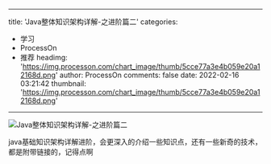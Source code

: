 
---
title: 'Java整体知识架构详解-之进阶篇二'
categories: 
 - 学习
 - ProcessOn
 - 推荐
headimg: 'https://img.processon.com/chart_image/thumb/5cce77a3e4b059e20a12168d.png'
author: ProcessOn
comments: false
date: 2022-02-16 03:21:42
thumbnail: 'https://img.processon.com/chart_image/thumb/5cce77a3e4b059e20a12168d.png'
---

<div>   
<img class="thumb" alt="Java整体知识架构详解-之进阶篇二" src="https://img.processon.com/chart_image/thumb/5cce77a3e4b059e20a12168d.png" referrerpolicy="no-referrer">
<p>java基础知识架构详解进阶，会更深入的介绍一些知识点，还有一些新奇的技术，都是附带链接的，记得点啊</p>  
</div>
            